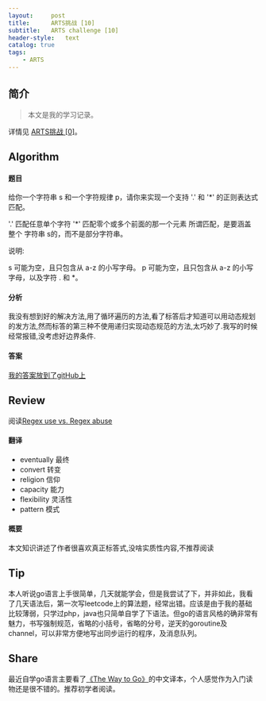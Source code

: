 ```yaml
---
layout:     post
title:      ARTS挑战 [10]
subtitle:   ARTS challenge [10]
header-style:   text
catalog: true
tags:
    - ARTS
---
```


## 简介
> 本文是我的学习记录。

详情见 [ARTS挑战 [0]](https://andongshen.com/2019/03/31/ARTS-0/)。

## Algorithm

#### 题目

给你一个字符串 s 和一个字符规律 p，请你来实现一个支持 '.' 和 '*' 的正则表达式匹配。

'.' 匹配任意单个字符 '*' 匹配零个或多个前面的那一个元素 所谓匹配，是要涵盖 整个 字符串 s的，而不是部分字符串。

说明:

s 可能为空，且只包含从 a-z 的小写字母。 p 可能为空，且只包含从 a-z 的小写字母，以及字符 . 和 *。

#### 分析

我没有想到好的解决方法,用了循环遍历的方法,看了标答后才知道可以用动态规划的发方法,然而标答的第三种不使用递归实现动态规范的方法,太巧妙了.我写的时候经常报错,没考虑好边界条件.

#### 答案

[我的答案放到了gitHub上](https://github.com/AnthonySAD/leedcode/tree/master/Arithmetic/0010.RegularExpressionMatching)

## Review

阅读[Regex use vs. Regex abuse](https://blog.codinghorror.com/regex-use-vs-regex-abuse/)

#### 翻译

- eventually 最终
- convert 转变
- religion 信仰
- capacity 能力
- flexibility 灵活性
- pattern 模式

#### 概要

本文知识讲述了作者很喜欢真正标答式,没啥实质性内容,不推荐阅读

## Tip

本人听说go语言上手很简单，几天就能学会，但是我尝试了下，并非如此，我看了几天语法后，第一次写leetcode上的算法题，经常出错。应该是由于我的基础比较薄弱，只学过php，java也只简单自学了下语法。但go的语言风格的确非常有魅力，书写强制规范，省略的小括号，省略的分号，逆天的goroutine及channel，可以非常方便地写出同步运行的程序，及消息队列。

## Share

最近自学go语言主要看了[《The Way to Go》](https://github.com/Unknwon/the-way-to-go_ZH_CN)的中文译本，个人感觉作为入门读物还是很不错的。推荐初学者阅读。